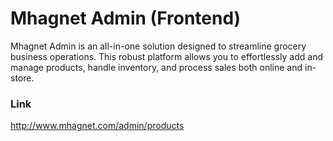 # Mhagnet Admin (Frontend)

Mhagnet Admin is an all-in-one solution designed to streamline grocery business operations. This robust platform allows 
you to effortlessly add and manage products, handle inventory, and process sales both online and in-store.

### Link
http://www.mhagnet.com/admin/products
